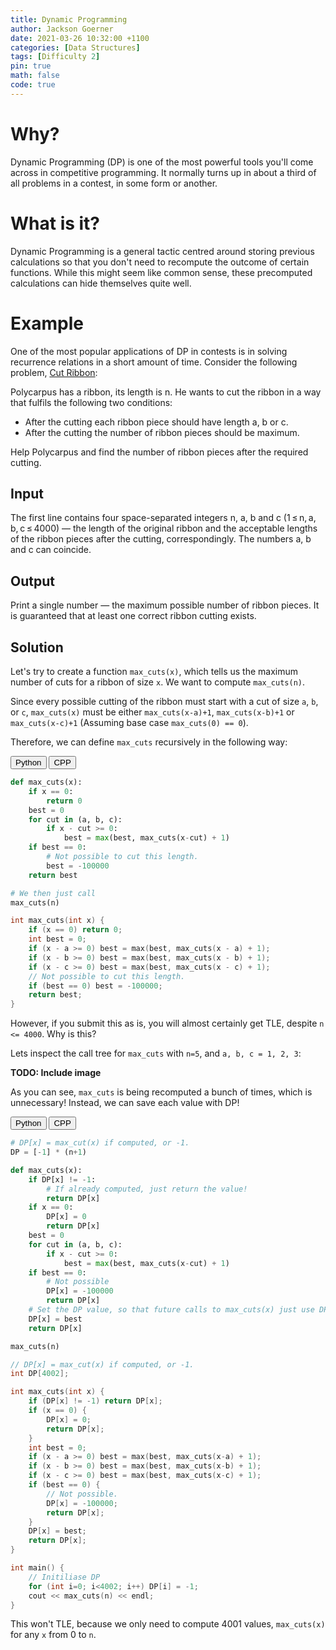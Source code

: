 ```yaml
---
title: Dynamic Programming
author: Jackson Goerner
date: 2021-03-26 10:32:00 +1100
categories: [Data Structures]
tags: [Difficulty 2]
pin: true
math: false
code: true
---
```


# Why?

Dynamic Programming (DP) is one of the most powerful tools you'll come across in competitive programming.
It normally turns up in about a third of all problems in a contest, in some form or another.

# What is it?

Dynamic Programming is a general tactic centred around storing previous calculations so that you don't need to recompute the outcome of certain functions. While this might seem like common sense, these precomputed calculations can hide themselves quite well.

# Example

One of the most popular applications of DP in contests is in solving recurrence relations in a short amount of time.
Consider the following problem, <a href="https://codeforces.com/problemset/problem/189/A">Cut Ribbon</a>:

Polycarpus has a ribbon, its length is n. He wants to cut the ribbon in a way that fulfils the following two conditions:

* After the cutting each ribbon piece should have length a, b or c.
* After the cutting the number of ribbon pieces should be maximum. 

Help Polycarpus and find the number of ribbon pieces after the required cutting.

## Input

The first line contains four space-separated integers n, a, b and c (1 ≤ n, a, b, c ≤ 4000) — the length of the original ribbon and the acceptable lengths of the ribbon pieces after the cutting, correspondingly. The numbers a, b and c can coincide.

## Output

Print a single number — the maximum possible number of ribbon pieces. It is guaranteed that at least one correct ribbon cutting exists.

## Solution

Let's try to create a function `max_cuts(x)`, which tells us the maximum number of cuts for a ribbon of size `x`. We want to compute `max_cuts(n)`.

Since every possible cutting of the ribbon must start with a cut of size `a`, `b`, or `c`, `max_cuts(x)` must be either `max_cuts(x-a)+1`, `max_cuts(x-b)+1` or `max_cuts(x-c)+1` (Assuming base case `max_cuts(0) == 0`).

Therefore, we can define `max_cuts` recursively in the following way:

<div class="code-tab">
    <button class="code-tablinks DP-1-link" onclick="openCodeTab(event, 'DP-1', 'DP-1-Python')">Python</button>
    <button class="code-tablinks DP-1-link" onclick="openCodeTab(event, 'DP-1', 'DP-1-CPP')">CPP</button>
</div>

<div id="DP-1-Python" class="code-tabcontent DP-1"  markdown="1">

```python
def max_cuts(x):
    if x == 0:
        return 0
    best = 0
    for cut in (a, b, c):
        if x - cut >= 0:
            best = max(best, max_cuts(x-cut) + 1)
    if best == 0:
        # Not possible to cut this length.
        best = -100000
    return best

# We then just call
max_cuts(n)
```

</div>

<div id="DP-1-CPP" class="code-tabcontent DP-1" markdown="1">

```cpp
int max_cuts(int x) {
    if (x == 0) return 0;
    int best = 0;
    if (x - a >= 0) best = max(best, max_cuts(x - a) + 1);
    if (x - b >= 0) best = max(best, max_cuts(x - b) + 1);
    if (x - c >= 0) best = max(best, max_cuts(x - c) + 1);
    // Not possible to cut this length.
    if (best == 0) best = -100000;
    return best;
}
```

</div>

However, if you submit this as is, you will almost certainly get TLE, despite `n <= 4000`. Why is this?

Lets inspect the call tree for `max_cuts` with `n=5`, and `a, b, c = 1, 2, 3`:

**TODO: Include image**

As you can see, `max_cuts` is being recomputed a bunch of times, which is unnecessary! Instead, we can save each value with DP!

<div class="code-tab">
    <button class="code-tablinks DP-2-link" onclick="openCodeTab(event, 'DP-2', 'DP-2-Python')">Python</button>
    <button class="code-tablinks DP-2-link" onclick="openCodeTab(event, 'DP-2', 'DP-2-CPP')">CPP</button>
</div>

<div id="DP-2-Python" class="code-tabcontent DP-2"  markdown="1">

```python
# DP[x] = max_cut(x) if computed, or -1.
DP = [-1] * (n+1)

def max_cuts(x):
    if DP[x] != -1:
        # If already computed, just return the value!
        return DP[x]
    if x == 0:
        DP[x] = 0
        return DP[x]
    best = 0
    for cut in (a, b, c):
        if x - cut >= 0:
            best = max(best, max_cuts(x-cut) + 1)
    if best == 0:
        # Not possible
        DP[x] = -100000
        return DP[x]
    # Set the DP value, so that future calls to max_cuts(x) just use DP[x].
    DP[x] = best
    return DP[x]

max_cuts(n)
```

</div>

<div id="DP-2-CPP" class="code-tabcontent DP-2" markdown="1">

```cpp
// DP[x] = max_cut(x) if computed, or -1.
int DP[4002];

int max_cuts(int x) {
    if (DP[x] != -1) return DP[x];
    if (x == 0) {
        DP[x] = 0;
        return DP[x];
    }
    int best = 0;
    if (x - a >= 0) best = max(best, max_cuts(x-a) + 1);
    if (x - b >= 0) best = max(best, max_cuts(x-b) + 1);
    if (x - c >= 0) best = max(best, max_cuts(x-c) + 1);
    if (best == 0) {
        // Not possible.
        DP[x] = -100000;
        return DP[x];
    }
    DP[x] = best;
    return DP[x];
}

int main() {
    // Initiliase DP
    for (int i=0; i<4002; i++) DP[i] = -1;
    cout << max_cuts(n) << endl;
}
```

</div>

This won't TLE, because we only need to compute 4001 values, `max_cuts(x)` for any `x` from 0 to `n`.

